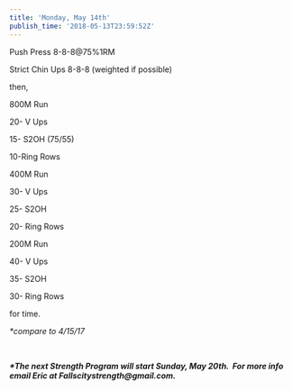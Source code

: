 ```yaml
---
title: 'Monday, May 14th'
publish_time: '2018-05-13T23:59:52Z'
---
```


Push Press 8-8-8\@75%1RM

Strict Chin Ups 8-8-8 (weighted if possible)

then,

800M Run

20- V Ups

15- S2OH (75/55)

10-Ring Rows

400M Run

30- V Ups

25- S2OH

20- Ring Rows

200M Run

40- V Ups

35- S2OH

30- Ring Rows

for time.

*\*compare to 4/15/17*

 

***\*The next Strength Program will start Sunday, May 20th.  For more
info email Eric at Fallscitystrength\@gmail.com.***
